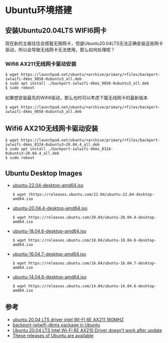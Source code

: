 # Ubuntu环境搭建

## 安装Ubuntu20.04LTS WIFI6网卡

现在新的主板往往会搭载无限网卡，但是Ubuntu20.04LTS无法正确安装这些网卡驱动，所以会导致无线网卡无法使用，那么如何处理呢？

### Wifi6 AX211无线网卡驱动安装

```
$ wget https://launchpad.net/ubuntu/+archive/primary/+files/backport-iwlwifi-dkms_9858-0ubuntu3_all.deb
$ sudo apt install ./backport-iwlwifi-dkms_9858-0ubuntu3_all.deb
$ sudo reboot
```

如果想安装最先的Wifi6驱动，那么也时可以考虑下载无线网卡的最新版本

```
$ wget https://launchpad.net/ubuntu/+archive/primary/+files/backport-iwlwifi-dkms_9858-0ubuntu5_all.deb
```

## Wifi6 AX210无线网卡驱动安装

```
$ wget https://launchpad.net/ubuntu/+archive/primary/+files/backport-iwlwifi-dkms_8324-0ubuntu3~20.04.4_all.deb
$ sudo apt install ./backport-iwlwifi-dkms_8324-0ubuntu3~20.04.4_all.deb
$ sudo reboot
```

## Ubuntu Desktop Images

- [ubuntu-22.04-desktop-amd64.iso](https://releases.ubuntu.com/22.04/ubuntu-22.04-desktop-amd64.iso)

    ```
    $ wget (https://releases.ubuntu.com/22.04/ubuntu-22.04-desktop-amd64.iso
    ```

- [ubuntu-20.04.4-desktop-amd64.iso](https://releases.ubuntu.com/20.04/ubuntu-20.04.4-desktop-amd64.iso)

    ```
    $ wget https://releases.ubuntu.com/20.04/ubuntu-20.04.4-desktop-amd64.iso
    ```

- [ubuntu-18.04.6-desktop-amd64.iso](https://releases.ubuntu.com/18.04/ubuntu-18.04.6-desktop-amd64.iso)

    ```
    $ wget https://releases.ubuntu.com/18.04/ubuntu-18.04.6-desktop-amd64.iso
    ```

- [ubuntu-16.04.7-desktop-amd64.iso](https://releases.ubuntu.com/16.04/ubuntu-16.04.7-desktop-amd64.iso)

    ```
    $ wget https://releases.ubuntu.com/16.04/ubuntu-16.04.7-desktop-amd64.iso
    ```

- [ubuntu-14.04.6-desktop-amd64.iso](https://releases.ubuntu.com/14.04/ubuntu-14.04.6-desktop-amd64.iso)

    ```
    $ wget https://releases.ubuntu.com/14.04/ubuntu-14.04.6-desktop-amd64.iso
    ```



## 参考

* [ubuntu 20.04 LTS driver intel WI-FI 6E AX211 160MHZ](https://askubuntu.com/questions/1398392/ubuntu-20-04-lts-driver-intel-wi-fi-6e-ax211-160mhz)
* [backport-iwlwifi-dkms package in Ubuntu](https://launchpad.net/ubuntu/+source/backport-iwlwifi-dkms)
* [Ubuntu 20.04 LTS Intel Wi-Fi 6E AX210 Driver doesn't work after update](https://askubuntu.com/questions/1400376/ubuntu-20-04-lts-intel-wi-fi-6e-ax210-driver-doesnt-work-after-update)
* [These releases of Ubuntu are available](https://releases.ubuntu.com)